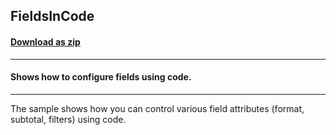 ## FieldsInCode
#### [Download as zip](https://minhaskamal.github.io/DownGit/#/home?url=https://github.com/GrapeCity/ComponentOne-WinForms-Samples/tree/master/NetFramework\Olap\VB\FieldsInCode)
____
#### Shows how to configure fields using code.
____
The sample shows how you can control various field attributes (format, subtotal, filters) using code. 